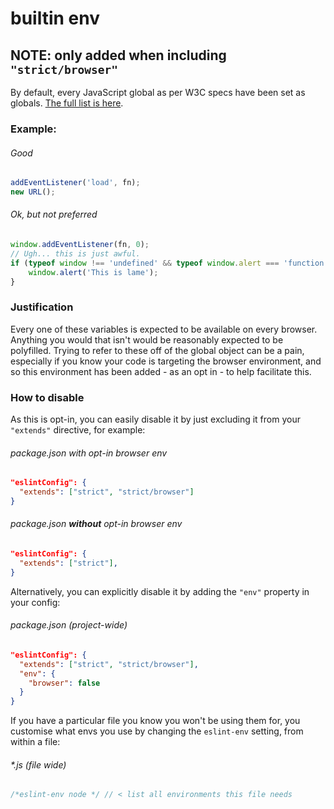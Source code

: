 # builtin env
## NOTE: only added when including `"strict/browser"`

By default, every JavaScript global as per W3C specs have been set as globals. [The full list is here](https://github.com/sindresorhus/globals/blob/b822c731d03c77e1ed54432e7c484a52fe4a175d/globals.json#L63-L652).

### Example:

###### Good
```js
addEventListener('load', fn);
new URL();
```

###### Ok, but not preferred
```js
window.addEventListener(fn, 0);
// Ugh... this is just awful.
if (typeof window !== 'undefined' && typeof window.alert === 'function') {
    window.alert('This is lame');
}
```

### Justification

Every one of these variables is expected to be available on every browser. Anything you would that isn't would be reasonably expected to be polyfilled. Trying to refer to these off of the global object can be a pain, especially if you know your code is targeting the browser environment, and so this environment has been added - as an opt in - to help facilitate this.

### How to disable

As this is opt-in, you can easily disable it by just excluding it from your `"extends"` directive, for example:

###### package.json with opt-in browser env
```json
"eslintConfig": {
  "extends": ["strict", "strict/browser"]
}
```

###### package.json ***without*** opt-in browser env
```json
"eslintConfig": {
  "extends": ["strict"],
}
```

Alternatively, you can explicitly disable it by adding the `"env"` property in your config:

###### package.json (project-wide)
```json
"eslintConfig": {
  "extends": ["strict", "strict/browser"],
  "env": {
    "browser": false
  }
}
```

If you have a particular file you know you won't be using them for, you customise what envs you use by changing the `eslint-env` setting, from within a file:

###### \*.js (file wide)
```js
/*eslint-env node */ // < list all environments this file needs
```
